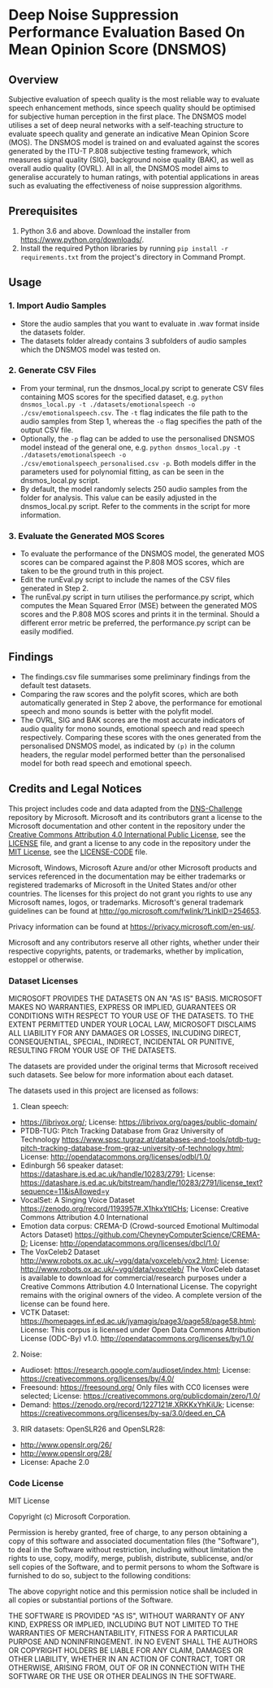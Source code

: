 # **Deep Noise Suppression Performance Evaluation Based On Mean Opinion Score (DNSMOS)**

## **Overview**
Subjective evaluation of speech quality is the most reliable way to evaluate speech enhancement methods, since speech quality should be optimised for subjective human perception in the first place. The DNSMOS model utilises a set of deep neural networks with a self-teaching structure to evaluate speech quality and generate an indicative Mean Opinion Score (MOS). The DNSMOS model is trained on and evaluated against the scores generated by the ITU-T P.808 subjective testing framework, which measures signal quality (SIG), background noise quality (BAK), as well as overall audio quality (OVRL). All in all, the DNSMOS model aims to generalise accurately to human ratings, with potential applications in areas such as evaluating the effectiveness of noise suppression algorithms.

## **Prerequisites**
1. Python 3.6 and above. Download the installer from https://www.python.org/downloads/.
2. Install the required Python libraries by running ```pip install -r requirements.txt``` from the project's directory in Command Prompt.

## **Usage**
### **1. Import Audio Samples**
* Store the audio samples that you want to evaluate in .wav format inside the datasets folder.
* The datasets folder already contains 3 subfolders of audio samples which the DNSMOS model was tested on. 

### **2. Generate CSV Files**
* From your terminal, run the dnsmos_local.py script to generate CSV files containing MOS scores for the specified dataset, e.g. ```python dnsmos_local.py -t ./datasets/emotionalspeech -o ./csv/emotionalspeech.csv```. The ```-t``` flag indicates the file path to the audio samples from Step 1, whereas the ```-o``` flag specifies the path of the output CSV file.
* Optionally, the ```-p``` flag can be added to use the personalised DNSMOS model instead of the general one, e.g. ```python dnsmos_local.py -t ./datasets/emotionalspeech -o ./csv/emotionalspeech_personalised.csv -p```. Both models differ in the parameters used for polynomial fitting, as can be seen in the dnsmos_local.py script.
* By default, the model randomly selects 250 audio samples from the folder for analysis. This value can be easily adjusted in the dnsmos_local.py script. Refer to the comments in the script for more information.

### **3. Evaluate the Generated MOS Scores**
* To evaluate the performance of the DNSMOS model, the generated MOS scores can be compared against the P.808 MOS scores, which are taken to be the ground truth in this project. 
* Edit the runEval.py script to include the names of the CSV files generated in Step 2.
* The runEval.py script in turn utilises the performance.py script, which computes the Mean Squared Error (MSE) between the generated MOS scores and the P.808 MOS scores and prints it in the terminal. Should a different error metric be preferred, the performance.py script can be easily modified.

## **Findings**
* The findings.csv file summarises some preliminary findings from the default test datasets. 
* Comparing the raw scores and the polyfit scores, which are both automatically generated in Step 2 above, the performance for emotional speech and mono sounds is better with the polyfit model.
* The OVRL, SIG and BAK scores are the most accurate indicators of audio quality for mono sounds, emotional speech and read speech respectively. Comparing these scores with the ones generated from the personalised DNSMOS model, as indicated by ```(p)``` in the column headers, the regular model performed better than the personalised model for both read speech and emotional speech.

## **Credits and Legal Notices**
This project includes code and data adapted from the [DNS-Challenge](https://github.com/microsoft/DNS-Challenge.git) repository by Microsoft. Microsoft and its contributors grant a license to the Microsoft documentation and other content in the repository under the [Creative Commons Attribution 4.0 International Public License](https://creativecommons.org/licenses/by/4.0/legalcode), see the [LICENSE](LICENSE) file, and grant a license to any code in the repository under the [MIT License](https://opensource.org/licenses/MIT), see the [LICENSE-CODE](LICENSE-CODE) file.

Microsoft, Windows, Microsoft Azure and/or other Microsoft products and services referenced in the documentation may be either trademarks or registered trademarks of Microsoft in the United States and/or other countries. The licenses for this project do not grant you rights to use any Microsoft names, logos, or trademarks. Microsoft's general trademark guidelines can be found at http://go.microsoft.com/fwlink/?LinkID=254653.

Privacy information can be found at https://privacy.microsoft.com/en-us/.

Microsoft and any contributors reserve all other rights, whether under their respective copyrights, patents, or trademarks, whether by implication, estoppel or otherwise.

### **Dataset Licenses**
MICROSOFT PROVIDES THE DATASETS ON AN "AS IS" BASIS. MICROSOFT MAKES NO WARRANTIES, EXPRESS OR IMPLIED, GUARANTEES OR CONDITIONS WITH RESPECT TO YOUR USE OF THE DATASETS. TO THE EXTENT PERMITTED UNDER YOUR LOCAL LAW, MICROSOFT DISCLAIMS ALL LIABILITY FOR ANY DAMAGES OR LOSSES, INLCUDING DIRECT, CONSEQUENTIAL, SPECIAL, INDIRECT, INCIDENTAL OR PUNITIVE, RESULTING FROM YOUR USE OF THE DATASETS.

The datasets are provided under the original terms that Microsoft received such datasets. See below for more information about each dataset.

The datasets used in this project are licensed as follows:
1. Clean speech:
* https://librivox.org/; License: https://librivox.org/pages/public-domain/
* PTDB-TUG: Pitch Tracking Database from Graz University of Technology https://www.spsc.tugraz.at/databases-and-tools/ptdb-tug-pitch-tracking-database-from-graz-university-of-technology.html; License: http://opendatacommons.org/licenses/odbl/1.0/
* Edinburgh 56 speaker dataset: https://datashare.is.ed.ac.uk/handle/10283/2791; License: https://datashare.is.ed.ac.uk/bitstream/handle/10283/2791/license_text?sequence=11&isAllowed=y
* VocalSet: A Singing Voice Dataset https://zenodo.org/record/1193957#.X1hkxYtlCHs; License: Creative Commons Attribution 4.0 International
* Emotion data corpus: CREMA-D (Crowd-sourced Emotional Multimodal Actors Dataset)
https://github.com/CheyneyComputerScience/CREMA-D; License: http://opendatacommons.org/licenses/dbcl/1.0/
* The VoxCeleb2 Dataset http://www.robots.ox.ac.uk/~vgg/data/voxceleb/vox2.html; License: http://www.robots.ox.ac.uk/~vgg/data/voxceleb/
The VoxCeleb dataset is available to download for commercial/research purposes under a Creative Commons Attribution 4.0 International License. The copyright remains with the original owners of the video. A complete version of the license can be found here.
* VCTK Dataset: https://homepages.inf.ed.ac.uk/jyamagis/page3/page58/page58.html; License: This corpus is licensed under Open Data Commons Attribution License (ODC-By) v1.0.
http://opendatacommons.org/licenses/by/1.0/

2. Noise:
* Audioset: https://research.google.com/audioset/index.html; License: https://creativecommons.org/licenses/by/4.0/
* Freesound: https://freesound.org/ Only files with CC0 licenses were selected; License: https://creativecommons.org/publicdomain/zero/1.0/
* Demand: https://zenodo.org/record/1227121#.XRKKxYhKiUk; License: https://creativecommons.org/licenses/by-sa/3.0/deed.en_CA

3. RIR datasets: OpenSLR26 and OpenSLR28:
* http://www.openslr.org/26/
* http://www.openslr.org/28/
* License: Apache 2.0

### **Code License**
MIT License

Copyright (c) Microsoft Corporation.

Permission is hereby granted, free of charge, to any person obtaining a copy of this software and associated documentation files (the "Software"), to deal in the Software without restriction, including without limitation the rights to use, copy, modify, merge, publish, distribute, sublicense, and/or sell copies of the Software, and to permit persons to whom the Software is furnished to do so, subject to the following conditions:

The above copyright notice and this permission notice shall be included in all copies or substantial portions of the Software.

THE SOFTWARE IS PROVIDED "AS IS", WITHOUT WARRANTY OF ANY KIND, EXPRESS OR IMPLIED, INCLUDING BUT NOT LIMITED TO THE WARRANTIES OF MERCHANTABILITY, FITNESS FOR A PARTICULAR PURPOSE AND NONINFRINGEMENT. IN NO EVENT SHALL THE AUTHORS OR COPYRIGHT HOLDERS BE LIABLE FOR ANY CLAIM, DAMAGES OR OTHER LIABILITY, WHETHER IN AN ACTION OF CONTRACT, TORT OR OTHERWISE, ARISING FROM, OUT OF OR IN CONNECTION WITH THE SOFTWARE OR THE USE OR OTHER DEALINGS IN THE SOFTWARE.